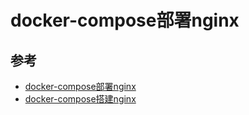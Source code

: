 # docker-compose部署nginx

## 参考
 - [docker-compose部署nginx](https://blog.csdn.net/lihongbao80/article/details/121171077?ops_request_misc=%257B%2522request%255Fid%2522%253A%2522166282471816782428677532%2522%252C%2522scm%2522%253A%252220140713.130102334..%2522%257D&request_id=166282471816782428677532&biz_id=0&utm_medium=distribute.pc_search_result.none-task-blog-2~all~baidu_landing_v2~default-2-121171077-null-null.142^v47^pc_rank_34_default_3,201^v3^control_1&utm_term=docker-compose%2Bnginx&spm=1018.2226.3001.4187)
 - [docker-compose搭建nginx](docker-compose搭建nginx)
